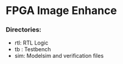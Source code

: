 # FPGA Image Enhance

### Directories:
+ rtl: RTL Logic
+ tb : Testbench
+ sim: Modelsim and verification files



